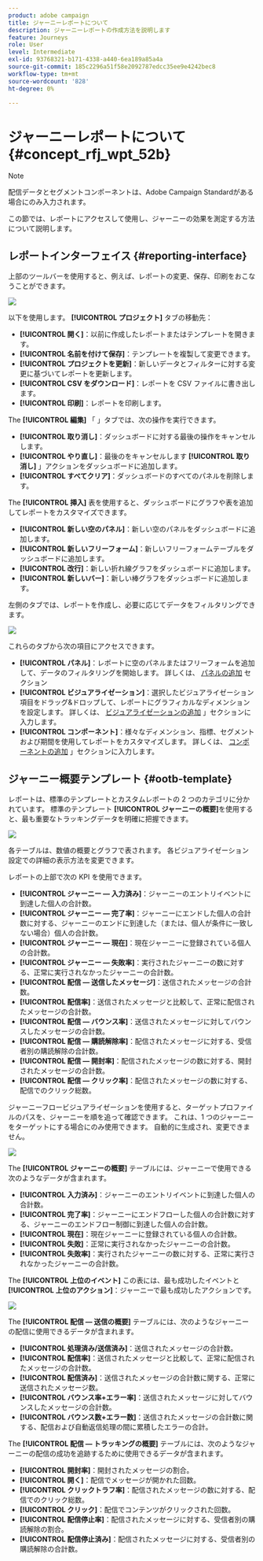 ```yaml
---
product: adobe campaign
title: ジャーニーレポートについて
description: ジャーニーレポートの作成方法を説明します
feature: Journeys
role: User
level: Intermediate
exl-id: 93768321-b171-4338-a440-6ea189a85a4a
source-git-commit: 185c2296a51f58e2092787edcc35ee9e4242bec8
workflow-type: tm+mt
source-wordcount: '828'
ht-degree: 0%

---
```


# ジャーニーレポートについて {#concept_rfj_wpt_52b}

>[!NOTE]
>
>配信データとセグメントコンポーネントは、Adobe Campaign Standardがある場合にのみ入力されます。

この節では、レポートにアクセスして使用し、ジャーニーの効果を測定する方法について説明します。

## レポートインターフェイス {#reporting-interface}

上部のツールバーを使用すると、例えば、レポートの変更、保存、印刷をおこなうことができます。

![](../assets/dynamic_report_toolbar.png)

以下を使用します。 **[!UICONTROL プロジェクト]** タブの移動先：

* **[!UICONTROL 開く]**：以前に作成したレポートまたはテンプレートを開きます。
* **[!UICONTROL 名前を付けて保存]**：テンプレートを複製して変更できます。
* **[!UICONTROL プロジェクトを更新]**：新しいデータとフィルターに対する変更に基づいてレポートを更新します。
* **[!UICONTROL CSV をダウンロード]**：レポートを CSV ファイルに書き出します。
* **[!UICONTROL 印刷]**：レポートを印刷します。

The **[!UICONTROL 編集]** 「 」タブでは、次の操作を実行できます。

* **[!UICONTROL 取り消し]**：ダッシュボードに対する最後の操作をキャンセルします。
* **[!UICONTROL やり直し]**：最後のをキャンセルします **[!UICONTROL 取り消し]** 」アクションをダッシュボードに追加します。
* **[!UICONTROL すべてクリア]**：ダッシュボードのすべてのパネルを削除します。

The **[!UICONTROL 挿入]** 表を使用すると、ダッシュボードにグラフや表を追加してレポートをカスタマイズできます。

* **[!UICONTROL 新しい空のパネル]**：新しい空のパネルをダッシュボードに追加します。
* **[!UICONTROL 新しいフリーフォーム]**：新しいフリーフォームテーブルをダッシュボードに追加します。
* **[!UICONTROL 改行]**：新しい折れ線グラフをダッシュボードに追加します。
* **[!UICONTROL 新しいバー]**：新しい棒グラフをダッシュボードに追加します。

左側のタブでは、レポートを作成し、必要に応じてデータをフィルタリングできます。

![](../assets/dynamic_report_interface.png)

これらのタブから次の項目にアクセスできます。

* **[!UICONTROL パネル]**：レポートに空のパネルまたはフリーフォームを追加して、データのフィルタリングを開始します。 詳しくは、 [パネルの追加](../reporting/creating-your-journey-reports.md#adding-panels) セクション
* **[!UICONTROL ビジュアライゼーション]**：選択したビジュアライゼーション項目をドラッグ&amp;ドロップして、レポートにグラフィカルなディメンションを設定します。 詳しくは、 [ビジュアライゼーションの追加](../reporting/creating-your-journey-reports.md#adding-visualizations) 」セクションに入力します。
* **[!UICONTROL コンポーネント]**：様々なディメンション、指標、セグメントおよび期間を使用してレポートをカスタマイズします。 詳しくは、 [コンポーネントの追加](../reporting/creating-your-journey-reports.md#adding-components) 」セクションに入力します。

## ジャーニー概要テンプレート {#ootb-template}

レポートは、標準のテンプレートとカスタムレポートの 2 つのカテゴリに分かれています。
標準のテンプレート **[!UICONTROL ジャーニーの概要]**&#x200B;を使用すると、最も重要なトラッキングデータを明確に把握できます。

![](../assets/dynamic_report_journey_8.png)

各テーブルは、数値の概要とグラフで表されます。 各ビジュアライゼーション設定での詳細の表示方法を変更できます。

レポートの上部で次の KPI を使用できます。

* **[!UICONTROL ジャーニー — 入力済み]**：ジャーニーのエントリイベントに到達した個人の合計数。
* **[!UICONTROL ジャーニー — 完了率]**：ジャーニーにエンドした個人の合計数に対する、ジャーニーのエンドに到達した（または、個人が条件に一致しない場合）個人の合計数。
* **[!UICONTROL ジャーニー — 現在]**：現在ジャーニーに登録されている個人の合計数。
* **[!UICONTROL ジャーニー — 失敗率]**：実行されたジャーニーの数に対する、正常に実行されなかったジャーニーの合計数。
* **[!UICONTROL 配信 — 送信したメッセージ]**：送信されたメッセージの合計数。
* **[!UICONTROL 配信率]**：送信されたメッセージと比較して、正常に配信されたメッセージの合計数。
* **[!UICONTROL 配信 — バウンス率]**：送信されたメッセージに対してバウンスしたメッセージの合計数。
* **[!UICONTROL 配信 — 購読解除率]**：配信されたメッセージに対する、受信者別の購読解除の合計数。
* **[!UICONTROL 配信 — 開封率]**：配信されたメッセージの数に対する、開封されたメッセージの合計数。
* **[!UICONTROL 配信 — クリック率]**：配信されたメッセージの数に対する、配信でのクリック総数。

ジャーニーフロービジュアライゼーションを使用すると、ターゲットプロファイルのパスを、ジャーニーを順を追って確認できます。 これは、1 つのジャーニーをターゲットにする場合にのみ使用できます。 自動的に生成され、変更できません。

![](../assets/dynamic_report_journey_10.png)

The **[!UICONTROL ジャーニーの概要]** テーブルには、ジャーニーで使用できる次のようなデータが含まれます。

* **[!UICONTROL 入力済み]**：ジャーニーのエントリイベントに到達した個人の合計数。
* **[!UICONTROL 完了率]**：ジャーニーにエンドフローした個人の合計数に対する、ジャーニーのエンドフロー制御に到達した個人の合計数。
* **[!UICONTROL 現在]**：現在ジャーニーに登録されている個人の合計数。
* **[!UICONTROL 失敗]**：正常に実行されなかったジャーニーの合計数。
* **[!UICONTROL 失敗率]**：実行されたジャーニーの数に対する、正常に実行されなかったジャーニーの合計数。

The **[!UICONTROL 上位のイベント]** この表には、最も成功したイベントと **[!UICONTROL 上位のアクション]**：ジャーニーで最も成功したアクションです。

![](../assets/dynamic_report_journey_11.png)

The **[!UICONTROL 配信 — 送信の概要]** テーブルには、次のようなジャーニーの配信に使用できるデータが含まれます。

* **[!UICONTROL 処理済み/送信済み]**：送信されたメッセージの合計数。
* **[!UICONTROL 配信率]**：送信されたメッセージと比較して、正常に配信されたメッセージの合計数。
* **[!UICONTROL 配信済み]**：送信されたメッセージの合計数に関する、正常に送信されたメッセージ数。
* **[!UICONTROL バウンス率+エラー率]**：送信されたメッセージに対してバウンスしたメッセージの合計数。
* **[!UICONTROL バウンス数+エラー数]**：送信されたメッセージの合計数に関する、配信および自動返信処理の間に累積したエラーの合計。

The **[!UICONTROL 配信 — トラッキングの概要]** テーブルには、次のようなジャーニーの配信の成功を追跡するために使用できるデータが含まれます。

* **[!UICONTROL 開封率]**：開封されたメッセージの割合。
* **[!UICONTROL 開く]**：配信でメッセージが開かれた回数。
* **[!UICONTROL クリックトラフ率]**：配信されたメッセージの数に対する、配信でのクリック総数。
* **[!UICONTROL クリック]**：配信でコンテンツがクリックされた回数。
* **[!UICONTROL 配信停止率]**：配信されたメッセージに対する、受信者別の購読解除の割合。
* **[!UICONTROL 配信停止済み]**：配信されたメッセージに対する、受信者別の購読解除の合計数。
